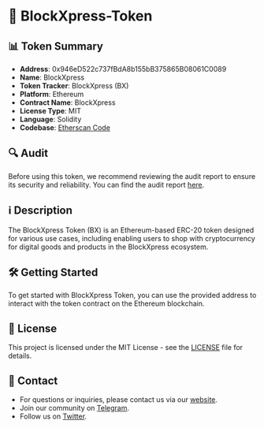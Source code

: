 # 🚀 BlockXpress-Token

## 📊 Token Summary

- **Address**: 0x946eD522c737fBdA8b155bB375865B08061C0089
- **Name**: BlockXpress
- **Token Tracker**: BlockXpress (BX)
- **Platform**: Ethereum
- **Contract Name**: BlockXpress
- **License Type**: MIT
- **Language**: Solidity
- **Codebase**: [Etherscan Code](https://etherscan.io/token/0x946ed522c737fbda8b155bb375865b08061c0089#code)

## 🔍 Audit

Before using this token, we recommend reviewing the audit report to ensure its security and reliability. You can find the audit report [here](https://github.com/Assure-DeFi/Audits/blob/main/BlockXpress_%20ERC%2020%20token_11_03_2023.pdf).

## ℹ️ Description

The BlockXpress Token (BX) is an Ethereum-based ERC-20 token designed for various use cases, including enabling users to shop with cryptocurrency for digital goods and products in the BlockXpress ecosystem.

## 🛠️ Getting Started

To get started with BlockXpress Token, you can use the provided address to interact with the token contract on the Ethereum blockchain.

## 📜 License

This project is licensed under the MIT License - see the [LICENSE](LICENSE) file for details.

## 📧 Contact

- For questions or inquiries, please contact us via our [website](https://blockxpress.io/).
- Join our community on [Telegram](https://t.me/BlockXpressio).
- Follow us on [Twitter](https://twitter.com/blockxpress).

